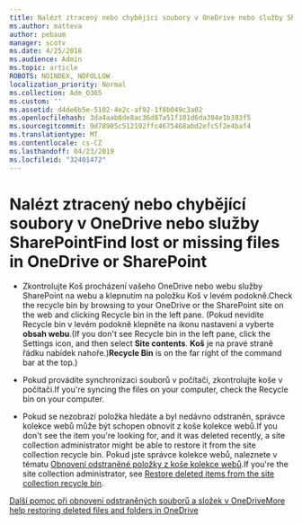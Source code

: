 ```yaml
---
title: Nalézt ztracený nebo chybějící soubory v OneDrive nebo služby SharePoint
ms.author: matteva
author: pebaum
manager: scotv
ms.date: 4/25/2018
ms.audience: Admin
ms.topic: article
ROBOTS: NOINDEX, NOFOLLOW
localization_priority: Normal
ms.collection: Adm_O365
ms.custom: ''
ms.assetid: d4de6b5e-5102-4e2c-af92-1f8b049c3a02
ms.openlocfilehash: 3da4aab8de8ac36d87a51f101d6da304e1b383f5
ms.sourcegitcommit: 9d78905c512192ffc4675468abd2efc5f2e4baf4
ms.translationtype: MT
ms.contentlocale: cs-CZ
ms.lasthandoff: 04/23/2019
ms.locfileid: "32401472"
---
```

# <a name="find-lost-or-missing-files-in-onedrive-or-sharepoint"></a><span data-ttu-id="7b7b7-102">Nalézt ztracený nebo chybějící soubory v OneDrive nebo služby SharePoint</span><span class="sxs-lookup"><span data-stu-id="7b7b7-102">Find lost or missing files in OneDrive or SharePoint</span></span>

- <span data-ttu-id="7b7b7-103">Zkontrolujte Koš procházení vašeho OneDrive nebo webu služby SharePoint na webu a klepnutím na položku Koš v levém podokně.</span><span class="sxs-lookup"><span data-stu-id="7b7b7-103">Check the recycle bin by browsing to your OneDrive or the SharePoint site on the web and clicking Recycle bin in the left pane.</span></span> <span data-ttu-id="7b7b7-104">(Pokud nevidíte Recycle bin v levém podokně klepněte na ikonu nastavení a vyberte **obsah webu**.</span><span class="sxs-lookup"><span data-stu-id="7b7b7-104">(If you don't see Recycle bin in the left pane, click the Settings icon, and then select **Site contents**.</span></span> <span data-ttu-id="7b7b7-105">**Koš** je na pravé straně řádku nabídek nahoře.)</span><span class="sxs-lookup"><span data-stu-id="7b7b7-105">**Recycle Bin** is on the far right of the command bar at the top.)</span></span> 
    
- <span data-ttu-id="7b7b7-106">Pokud provádíte synchronizaci souborů v počítači, zkontrolujte koše v počítači.</span><span class="sxs-lookup"><span data-stu-id="7b7b7-106">If you're syncing the files on your computer, check the Recycle bin on your computer.</span></span> 
    
- <span data-ttu-id="7b7b7-107">Pokud se nezobrazí položka hledáte a byl nedávno odstraněn, správce kolekce webů může být schopen obnovit z koše kolekce webů.</span><span class="sxs-lookup"><span data-stu-id="7b7b7-107">If you don't see the item you're looking for, and it was deleted recently, a site collection administrator might be able to restore it from the site collection recycle bin.</span></span> <span data-ttu-id="7b7b7-108">Pokud jste správce kolekce webů, naleznete v tématu [Obnovení odstraněné položky z koše kolekce webů](https://go.microsoft.com/fwlink/?linkid=866439).</span><span class="sxs-lookup"><span data-stu-id="7b7b7-108">If you're the site collection administrator, see [Restore deleted items from the site collection recycle bin](https://go.microsoft.com/fwlink/?linkid=866439).</span></span>
    
[<span data-ttu-id="7b7b7-109">Další pomoc při obnovení odstraněných souborů a složek v OneDrive</span><span class="sxs-lookup"><span data-stu-id="7b7b7-109">More help restoring deleted files and folders in OneDrive</span></span>](https://go.microsoft.com/fwlink/?linkid=872872)
  

